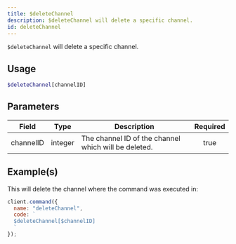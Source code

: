 ```yaml
---
title: $deleteChannel
description: $deleteChannel will delete a specific channel.
id: deleteChannel
---
```


`$deleteChannel` will delete a specific channel.

## Usage

```php
$deleteChannel[channelID]
```

## Parameters

| Field     | Type    | Description                                          | Required |
| --------- | ------- | ---------------------------------------------------- | :------: |
| channelID | integer | The channel ID of the channel which will be deleted. |   true   |

## Example(s)

This will delete the channel where the command was executed in:

```javascript
client.command({
  name: "deleteChannel",
  code: `
  $deleteChannel[$channelID]
  `
});
```
